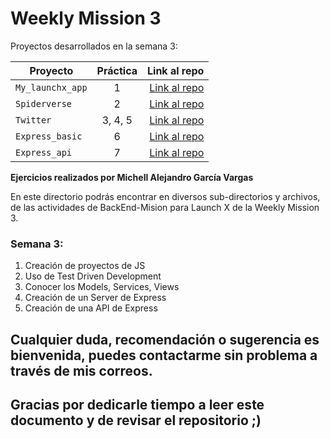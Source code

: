 # Weekly Mission 3

Proyectos desarrollados en la semana 3:

| Proyecto | Práctica | Link al repo |
| ------------- |:-------------:| -----:|
|`My_launchx_app`|1|[Link al repo](https://github.com/AleGV258/playbook/tree/main/weekly_mission_3/my_launchx_app)|
|`Spiderverse`|2|[Link al repo](https://github.com/AleGV258/playbook/tree/main/weekly_mission_3/spiderverse)|
|`Twitter`|3, 4, 5|[Link al repo](https://github.com/AleGV258/playbook/tree/main/weekly_mission_3/twitter)|
|`Express_basic`|6|[Link al repo](https://github.com/AleGV258/playbook/tree/main/weekly_mission_3/express_basic)|
|`Express_api`|7|[Link al repo](https://github.com/AleGV258/playbook/tree/main/weekly_mission_3/express_api)|

**Ejercicios realizados por Michell Alejandro García Vargas**

En este directorio podrás encontrar en diversos sub-directorios y archivos, de las actividades de BackEnd-Mision para Launch X de la Weekly Mission 3.

### Semana 3:
1. Creación de proyectos de JS
2. Uso de Test Driven Development
3. Conocer los Models, Services, Views
4. Creación de un Server de Express
5. Creación de una API de Express

## Cualquier duda, recomendación o sugerencia es bienvenida, puedes contactarme sin problema a través de mis correos.

## Gracias por dedicarle tiempo a leer este documento y de revisar el repositorio ;)
